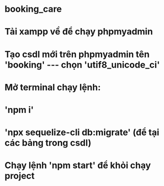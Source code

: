 # booking_care
# Tải xampp về để chạy phpmyadmin
# Tạo csdl mới trên phpmyadmin tên 'booking' --- chọn 'utif8_unicode_ci'
# Mở terminal chạy lệnh:
# 'npm i'
# 'npx sequelize-cli db:migrate' (để tại các bảng trong csdl)
# Chạy lệnh 'npm start' để khỏi chạy project
